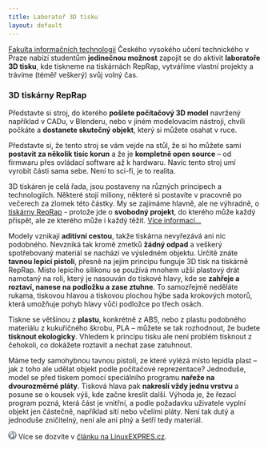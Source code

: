 ```yaml
---
title: Laboratoř 3D tisku
layout: default
---
```


[Fakulta informačních technologií](http://fit.cvut.cz/) Českého vysokého učení technického v Praze nabízí studentům **jedinečnou možnost** zapojit se do aktivit **laboratoře 3D tisku**, kde tiskneme na tiskárnách RepRap, vytváříme vlastní projekty a trávíme (téměř veškerý) svůj volný čas.

### 3D tiskárny RepRap
Představte si stroj, do kterého **pošlete počítačový 3D model** navržený například v CADu, v Blenderu, nebo v jiném modelovacím nástroji, chvíli počkáte a **dostanete skutečný objekt**, který si můžete osahat v ruce.

Představte si, že tento stroj se vám vejde na stůl, že si ho můžete sami **postavit za několik tisíc korun** a že je **kompletně open source** – od firmwaru přes ovládací software až k hardwaru. Navíc tento stroj umí vyrobit části sama sebe. Není to sci-fi, je to realita.

3D tiskáren je celá řada, jsou postaveny na různých principech a technologiích. Některé stojí miliony, některé si postavíte v pracovně po večerech za zlomek této částky. My se zajímáme hlavně, ale ne výhradně, o [tiskárny RepRap](http://reprap.org/) - protože jde o **svobodný projekt**, do kterého může každý přispět, ale ze kterého může i každý těžit. <a href='#' onclick='$( "#dialog-modal" ).dialog( "open" )'>Více informací...</a>

<script>
$(function() {
  $( "#dialog-modal" ).dialog({
	width: 700,
	title: "Jak to funguje",
	autoOpen: false
  });
});
</script>

<div id="dialog-modal">
<p>Modely vznikají <strong>aditivní cestou</strong>, takže tiskárna nevyřezává ani nic podobného. Nevzniká tak kromě zmetků <strong>žádný odpad</strong> a veškerý spotřebovaný materiál se nachází ve výsledném objektu. Určitě znáte <strong>tavnou lepicí pistoli</strong>, přesně na jejím principu funguje 3D tisk na tiskárně RepRap. Místo lepicího silikonu se používá mnohem užší plastový drát namotaný na roli, který je nasouván do tiskové hlavy, kde se <strong>zahřeje a roztaví, nanese na podložku a zase ztuhne</strong>. To samozřejmě neděláte rukama, tiskovou hlavou a tiskovou plochou hýbe sada krokových motorů, která umožňuje pohyb hlavy vůči podložce po třech osách.</p>

<p>Tiskne se většinou z <strong>plastu</strong>, konkrétně z ABS, nebo z plastu podobného materiálu z kukuřičného škrobu, PLA – můžete se tak rozhodnout, že budete <strong>tisknout ekologicky</strong>. Vhledem k principu tisku ale není problém tisknout z čehokoli, co dokážete roztavit a nechat zase zatuhnout.</p>

<p>Máme tedy samohybnou tavnou pistoli, ze které vylézá místo lepidla plast – jak z toho ale udělat objekt podle počítačové reprezentace? Jednoduše, model se před tiskem pomocí speciálního programu <strong>nařeže na dvourozměrné pláty</strong>. Tisková hlava pak <strong>nakreslí vždy jednu vrstvu</strong> a posune se o kousek výš, kde začne kreslit další. Výhoda je, že řezací program pozná, která část je vnitřní, a podle požadavku uživatele vyplní objekt jen částečně, například sítí nebo včelími pláty. Není tak dutý a jednoduše zničitelný, není ale ani plný a šetří tedy materiál.</p>

<p><img src='images/icons/web.png' alt='Web' /> Více se dozvíte v <a href='http://www.linuxexpres.cz/hardware/3d-tisk'>článku na LinuxEXPRES.cz</a>.</p>
</div>
